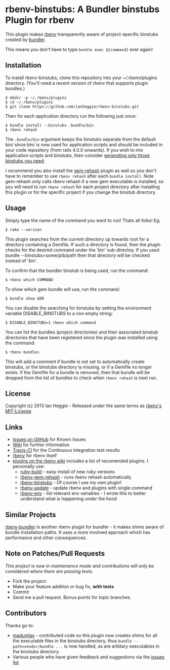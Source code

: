 # rbenv-binstubs: A Bundler binstubs Plugin for rbenv

This plugin makes [rbenv](http://rbenv.org/) transparently
aware of project-specific binstubs created by [bundler](http://gembundler.com/).

This means you don't have to type `bundle exec ${command}` ever again!

## Installation

To install rbenv-binstubs, clone this repository into your ~/.rbenv/plugins directory. (You'll need a recent version of rbenv that supports plugin bundles.)

    $ mkdir -p ~/.rbenv/plugins
    $ cd ~/.rbenv/plugins
    $ git clone https://github.com/ianheggie/rbenv-binstubs.git 

Then for each application directory run the following just once:

    $ bundle install --binstubs .bundle/bin
    $ rbenv rehash

The `.bundle/bin` argument keeps the binstubs separate from the default bin/ since bin/ is now used for application scripts and should be included in your code repository (from rails 4.0.0 onwards). If you wish to mix application scripts and binstubs, then consider [generating only those binstubs you need](https://coderwall.com/p/vhfxia).

I recommend you also install the [gem-rehash](https://github.com/sstephenson/rbenv-gem-rehash) plugin as well so you don't have to remember to use `rbenv rehash` after each `bundle install`. Note gem-rehash only calls rbenv rehash if a new gem executable is installed, so you will need to run `rbenv rehash` for each project directory after installing this plugin or for the specific project if you change the binstub directory.

## Usage

Simply type the name of the command you want to run! Thats all folks! Eg:

    $ rake --version

This plugin searches from the current directory up towards root for a directory containing a Gemfile.
If such a directory is found, then the plugin checks for the desired command under the 'bin' sub-directoy.
If you used bundle --binstubs=some/pib/path then that directory will be checked instead of 'bin'.

To confirm that the bundler binstub is being used, run the command:

    $ rbenv which COMMAND

To show which gem bundle will use, run the command:

    $ bundle show GEM

You can disable the searching for binstubs by setting the environment variable DISABLE\_BINSTUBS to a non empty string:

    $ DISABLE_BINSTUBS=1 rbenv which command

You can list the bundles (project directories) and their associated binstub directories that have been registered since the plugin was installed using the command:
    
    $ rbenv bundles

This will add a comment if bundle is not set to automatically create binstubs, or the binstubs directory is missing, or if a Gemfile no longer exists. If the Gemfile for a bundle is removed, then that bundle will be dropped from the list of bundles to check when `rbenv rehash` is next run.

## License

Copyright (c) 2013 Ian Heggie - Released under the same terms as [rbenv's MIT-License](https://github.com/sstephenson/rbenv#license)

## Links

* [Issues on GitHub](https://github.com/ianheggie/rbenv-binstubs/issues) for Known Issues
* [Wiki](https://github.com/ianheggie/rbenv-binstubs/wiki) for further information
* [Travis-CI](https://travis-ci.org/ianheggie/rbenv-binstubs) for the Continuous integration test results
* [rbenv](https://github.com/sstephenson/rbenv) for rbenv itself
* [plugins on the rbenv wiki](https://github.com/sstephenson/rbenv/wiki/Plugins) includes a list of recomended plugins. I personally use:
  * [ruby-build](https://github.com/sstephenson/ruby-build) - easy install of new ruby versions
  * [rbenv-gem-rehash](https://github.com/sstephenson/rbenv-gem-rehash) - runs rbenv rehash automatically
  * [rbenv-binstubs](https://github.com/ianheggie/rbenv-binstubs) - Of course I use my own plugin!
  * [rbenv-update](https://github.com/rkh/rbenv-update) - update rbenv and plugins with single command
  * [rbenv-env](https://github.com/ianheggie/rbenv-env) - list relevant env variables - I wrote this to better understand what is happening under the hood

## Similar Projects

[rbenv-bundler](https://github.com/carsomyr/rbenv-bundler) is another rbenv plugin for bundler - it makes shims aware of bundle installation paths. It uses a more involved approach which has performance and other consequences.

## Note on Patches/Pull Requests

*This project is now in maintenance mode and contributions will only be considered where there are passing tests.*

* Fork the project.
* Make your feature addition or bug fix, **with tests**
* Commit
* Send me a pull request. Bonus points for topic branches.

## Contributors

Thanks go to:

* [madumlao](https://github.com/madumlao) - contributed code so this plugin now creates shims for all the executable files in the binstubs directory, thus `bundle --path=vendor/bundle ...` is now handled, as are arbitary executables in the binstubs directory.
* Various people who have given feedback and suggestions via the [issues list](https://github.com/ianheggie/rbenv-binstubs/issues)


